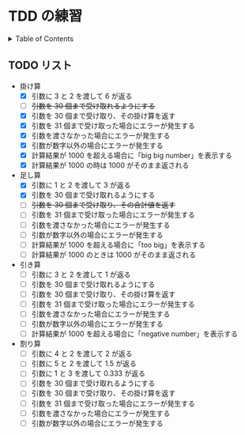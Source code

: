 # TDD の練習

<!-- START doctoc generated TOC please keep comment here to allow auto update -->
<!-- DON'T EDIT THIS SECTION, INSTEAD RE-RUN doctoc TO UPDATE -->
<details>
<summary>Table of Contents</summary>

- [TODO リスト](#todo-%E3%83%AA%E3%82%B9%E3%83%88)

</details>
<!-- END doctoc generated TOC please keep comment here to allow auto update -->

## TODO リスト

- 掛け算
  - [x] 引数に 3 と 2 を渡して 6 が返る
  - [ ] ~~引数を 30 個まで受け取れるようにする~~
  - [x] 引数を 30 個まで受け取り、その掛け算を返す
  - [x] 引数を 31 個まで受け取った場合にエラーが発生する
  - [x] 引数を渡さなかった場合にエラーが発生する
  - [x] 引数が数字以外の場合にエラーが発生する
  - [x] 計算結果が 1000 を超える場合に「big big number」を表示する
  - [x] 計算結果が 1000 の時は 1000 がそのまま返される
- 足し算
  - [x] 引数に 1 と 2 を渡して 3 が返る
  - [x] 引数を 30 個まで受け取れるようにする
  - [ ] ~~引数を 30 個まで受け取り、その合計値を返す~~
  - [ ] 引数を 31 個まで受け取った場合にエラーが発生する
  - [ ] 引数を渡さなかった場合にエラーが発生する
  - [ ] 引数が数字以外の場合にエラーが発生する
  - [ ] 計算結果が 1000 を超える場合に「too big」を表示する
  - [ ] 計算結果が 1000 のときは 1000 がそのまま返される
- 引き算
  - [ ] 引数に 3 と 2 を渡して 1 が返る
  - [ ] 引数を 30 個まで受け取れるようにする
  - [ ] 引数を 30 個まで受け取り、その掛け算を返す
  - [ ] 引数を 31 個まで受け取った場合にエラーが発生する
  - [ ] 引数を渡さなかった場合にエラーが発生する
  - [ ] 引数が数字以外の場合にエラーが発生する
  - [ ] 計算結果が 1000 を超える場合に「negative number」を表示する
- 割り算
  - [ ] 引数に 4 と 2 を渡して 2 が返る
  - [ ] 引数に 5 と 2 を渡して 1.5 が返る
  - [ ] 引数に 1 と 3 を渡して 0.333 が返る
  - [ ] 引数を 30 個まで受け取れるようにする
  - [ ] 引数を 30 個まで受け取り、その掛け算を返す
  - [ ] 引数を 31 個まで受け取った場合にエラーが発生する
  - [ ] 引数を渡さなかった場合にエラーが発生する
  - [ ] 引数が数字以外の場合にエラーが発生する
